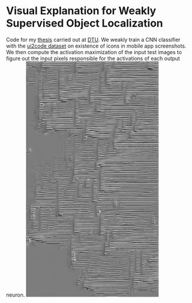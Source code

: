 # Visual Explanation for Weakly Supervised Object Localization

Code for my [thesis](https://findit.dtu.dk/en/catalog/2450517180) carried out at [DTU](http://www.dtu.dk).
We weakly train a CNN classifier with the [ui2code dataset](https://chunyang-chen.github.io/publication/ui2code.pdf) on existence of icons in mobile app screenshots. We then compute the activation maximization of the input test images to figure out the input pixels responsible for the activations of each output neuron.
![Menu Activation](/examples/menu-activation.png)
